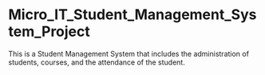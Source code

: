 # Micro_IT_Student_Management_System_Project
This is a Student Management System that includes the administration of students, courses, and the attendance of the student.
